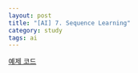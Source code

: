 ```yaml
---
layout: post
title: "[AI] 7. Sequence Learning"
category: study
tags: ai
---
```


[예제 코드]

<!-- Links -->
[예제 코드]: https://github.com/baejaeho18/code/blob/main/0-Education/intro2AI/ch0-sequence-learning/sequence_learning_RNN.ipynb